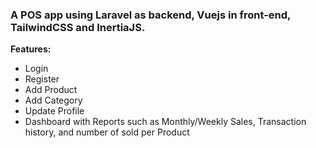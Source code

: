 <h3>A POS app using Laravel as backend, Vuejs in front-end, TailwindCSS and InertiaJS.</h3>
<p><b>Features:</b></p>
<ul>
<li>Login</li>
<li>Register</li>
<li>Add Product</li>
<li>Add Category</li>
<li>Update Profile</li>
<li>Dashboard with Reports such as Monthly/Weekly Sales, Transaction history, and number of sold per Product</li>
</ul>

